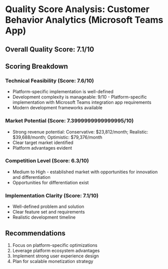 # Quality Score Analysis: Customer Behavior Analytics (Microsoft Teams App)

## Overall Quality Score: 7.1/10

## Scoring Breakdown

### Technical Feasibility (Score: 7.6/10)
- Platform-specific implementation is well-defined
- Development complexity is manageable: 9/10 - Platform-specific implementation with Microsoft Teams integration app requirements
- Modern development frameworks available

### Market Potential (Score: 7.3999999999999995/10)
- Strong revenue potential: Conservative: $23,812/month; Realistic: $39,688/month; Optimistic: $79,376/month
- Clear target market identified
- Platform advantages evident

### Competition Level (Score: 6.3/10)
- Medium to High - established market with opportunities for innovation and differentiation
- Opportunities for differentiation exist

### Implementation Clarity (Score: 7.1/10)
- Well-defined problem and solution
- Clear feature set and requirements
- Realistic development timeline

## Recommendations
1. Focus on platform-specific optimizations
2. Leverage platform ecosystem advantages  
3. Implement strong user experience design
4. Plan for scalable monetization strategy
